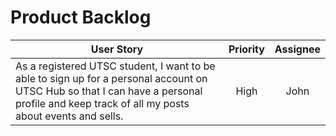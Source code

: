 # Product Backlog

|                                                             User Story                                               |      Priority      |         Assignee       |
| ---------------------------------------------------------------------------------------------------------------------|:------------------:|:----------------------:|
| As a registered UTSC student, I want to be able to sign up for a personal account on UTSC Hub so  that I can have a personal profile and keep track of all my posts about events and sells. | High | John |

